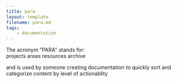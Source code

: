```yaml
---
title: para
layout: template
filename: para.md
tags:
    - documentation
---
```


The acronym "PARA" stands for:  
projects 
areas 
resources 
archive 

and is used by someone creating documentation to quickly sort and categorize content by level of actionablity